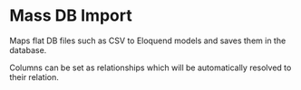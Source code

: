 # Mass DB Import

Maps flat DB files such as CSV to Eloquend models and saves them in the database. 

Columns can be set as relationships which will be automatically resolved to their relation.

